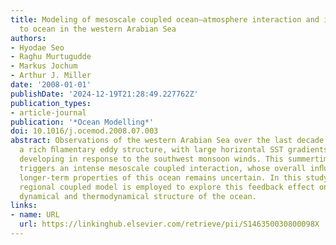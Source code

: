 ```yaml
---
title: Modeling of mesoscale coupled ocean–atmosphere interaction and its feedback
  to ocean in the western Arabian Sea
authors:
- Hyodae Seo
- Raghu Murtugudde
- Markus Jochum
- Arthur J. Miller
date: '2008-01-01'
publishDate: '2024-12-19T21:28:49.227762Z'
publication_types:
- article-journal
publication: '*Ocean Modelling*'
doi: 10.1016/j.ocemod.2008.07.003
abstract: Observations of the western Arabian Sea over the last decade have revealed
  a rich ﬁlamentary eddy structure, with large horizontal SST gradients in the ocean,
  developing in response to the southwest monsoon winds. This summertime oceanic condition
  triggers an intense mesoscale coupled interaction, whose overall inﬂuence on the
  longer-term properties of this ocean remains uncertain. In this study, a high-resolution
  regional coupled model is employed to explore this feedback effect on the long-term
  dynamical and thermodynamical structure of the ocean.
links:
- name: URL
  url: https://linkinghub.elsevier.com/retrieve/pii/S146350030800098X
---
```

